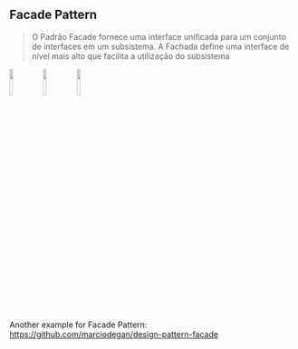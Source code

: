 ## Facade Pattern

> O Padrão Facade fornece uma interface unificada para um conjunto de interfaces em um subsistema.
> A Fachada define uma interface de nível mais alto que facilita a utilização do subsistema

<img src="https://user-images.githubusercontent.com/58707950/140626864-d3de5798-44cc-4d88-a44d-d1be5485fee8.PNG" width="11%"></img> 
<img src="https://user-images.githubusercontent.com/58707950/140626865-cfea4e53-472a-44d7-b587-b39823ca902f.PNG" width="11%"></img> 
<img src="https://user-images.githubusercontent.com/58707950/140626866-0c53e165-c24d-4a9f-8ba0-eb4125335d34.PNG" width="11%"></img>

Another example for Facade Pattern: https://github.com/marciodegan/design-pattern-facade